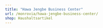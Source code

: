 ```yaml
---
title: "Hawa Jengbe Business Center"
url: /monrovia/hawa-jengbe-business-center/
shop: Haushaltsartikel
---
```

